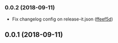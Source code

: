 ## <small>0.0.2 (2018-09-11)</small>

* Fix changelog config on release-it.json ([ffeef5d](https://github.com/samarazaida/zaida/commit/ffeef5d))



<a name="0.0.1"></a>
## 0.0.1 (2018-09-11)




